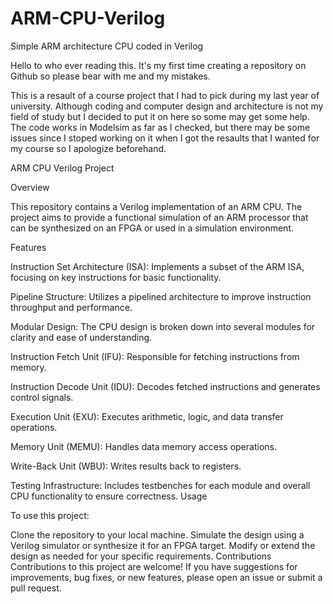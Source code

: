 # ARM-CPU-Verilog
Simple ARM architecture CPU coded in Verilog 

Hello to who ever reading this.
It's my first time creating a repository on Github so please bear with me and my mistakes. 

This is a resault of a course project that I had to pick during my last year of university. Although coding and computer design and architecture 
is not my field of study but I decided to put it on here so some may get some help.
The code works in Modelsim as far as I checked, but there may be some issues since I stoped working on it when I got the resaults that I wanted for 
my course so I apologize beforehand.

ARM CPU Verilog Project

Overview

This repository contains a Verilog implementation of an ARM CPU. The project aims to provide a functional simulation of an ARM processor that can be synthesized on an FPGA or used in a simulation environment.

Features

Instruction Set Architecture (ISA): Implements a subset of the ARM ISA, focusing on key instructions for basic functionality.

Pipeline Structure: Utilizes a pipelined architecture to improve instruction throughput and performance.

Modular Design: The CPU design is broken down into several modules for clarity and ease of understanding.

Instruction Fetch Unit (IFU): Responsible for fetching instructions from memory.

Instruction Decode Unit (IDU): Decodes fetched instructions and generates control signals.

Execution Unit (EXU): Executes arithmetic, logic, and data transfer operations.

Memory Unit (MEMU): Handles data memory access operations.

Write-Back Unit (WBU): Writes results back to registers.

Testing Infrastructure: Includes testbenches for each module and overall CPU functionality to ensure correctness.
Usage

To use this project:

Clone the repository to your local machine.
Simulate the design using a Verilog simulator or synthesize it for an FPGA target.
Modify or extend the design as needed for your specific requirements.
Contributions
Contributions to this project are welcome! If you have suggestions for improvements, bug fixes, or new features, please open an issue or submit a pull request.

